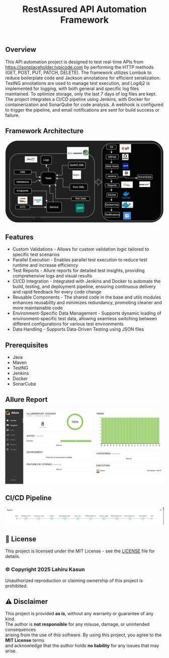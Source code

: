 <h1 align="center">RestAssured API Automation Framework</h1> <br>

## Overview

This API automation project is designed to test real-time APIs from https://jsonplaceholder.typicode.com by performing the HTTP methods (GET, POST, PUT, PATCH, DELETE). The framework utilizes Lombok to reduce boilerplate code and Jackson annotations for efficient serialization. TestNG annotations are used to manage test execution, and Log4j2 is implemented for logging, with both general and specific log files maintained. To optimize storage, only the last 7 days of log files are kept. The project integrates a CI/CD pipeline using Jenkins, with Docker for containerization and SonarQube for code analysis. A webhook is configured to trigger the pipeline, and email notifications are sent for build success or failure.
  
## Framework Architecture 

![framework.jpg](framework.jpg)

## Features

* Custom Validations - Allows for custom validation logic tailored to specific test scenarios
* Parallel Execution - Enables parallel test execution to reduce test runtime and increase efficiency
* Test Reports - Allure reports for detailed test insights, providing comprehensive logs and visual results
* CI/CD Integration - Integrated with Jenkins and Docker to automate the build, testing, and deployment pipeline, ensuring continuous delivery and rapid feedback for every code change
* Reusable Components - The shared code in the base and utils modules enhances reusability and minimizes redundancy, promoting cleaner and more maintainable code
* Environment-Specific Data Management - Supports dynamic loading of environment-specific test data, allowing seamless switching between different configurations for various test environments
* Data Handling - Supports Data-Driven Testing using JSON files

## Prerequisites

* Java
* Maven
* TestNG
* Jenkins
* Docker
* SonarCube

## Allure Report

![report.PNG](report.PNG)

## CI/CD Pipeline

![pipeline.PNG](pipeline.PNG)

## 📜 License
This project is licensed under the MIT License - see the [LICENSE](LICENSE) file for details.

### © Copyright 2025 Lahiru Kasun
Unauthorized reproduction or claiming ownership of this project is prohibited.

## ⚠ Disclaimer
This project is provided **as is**, without any warranty or guarantee of any kind.  
The author is **not responsible** for any misuse, damage, or unintended consequences  
arising from the use of this software. By using this project, you agree to the **MIT License** terms  
and acknowledge that the author holds **no liability** for any issues that may arise.  

